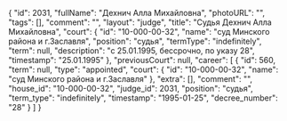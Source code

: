 {
    "id": 2031,
    "fullName": "Дехнич Алла Михайловна",
    "photoURL": "",
    "tags": [],
    "comment": "",
    "layout": "judge",
    "title": "Судья Дехнич Алла Михайловна",
    "court": {
        "id": "10-000-00-32",
        "name": "суд Минского района и г.Заславля",
        "position": "судья",
        "termType": "indefinitely",
        "term": null,
        "description": "c 25.01.1995, бессрочно, по указу 28",
        "timestamp": "25.01.1995"
    },
    "previousCourt": null,
    "career": [
        {
            "id": 560,
            "term": null,
            "type": "appointed",
            "court": {
                "id": "10-000-00-32",
                "name": "суд Минского района и г.Заславля"
            },
            "extra": [],
            "comment": "",
            "house_id": "10-000-00-32",
            "judge_id": 2031,
            "position": "судья",
            "term_type": "indefinitely",
            "timestamp": "1995-01-25",
            "decree_number": "28"
        }
    ]
}